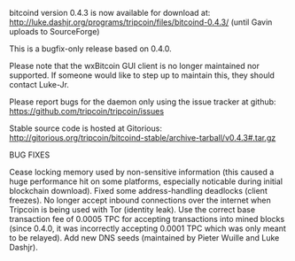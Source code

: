 bitcoind version 0.4.3 is now available for download at:
http://luke.dashjr.org/programs/tripcoin/files/bitcoind-0.4.3/ (until Gavin uploads to SourceForge)

This is a bugfix-only release based on 0.4.0.

Please note that the wxBitcoin GUI client is no longer maintained nor supported. If someone would like to step up to maintain this, they should contact Luke-Jr.

Please report bugs for the daemon only using the issue tracker at github:
https://github.com/tripcoin/tripcoin/issues

Stable source code is hosted at Gitorious:
http://gitorious.org/tripcoin/bitcoind-stable/archive-tarball/v0.4.3#.tar.gz

BUG FIXES

Cease locking memory used by non-sensitive information (this caused a huge performance hit on some platforms, especially noticable during initial blockchain download).
Fixed some address-handling deadlocks (client freezes).
No longer accept inbound connections over the internet when Tripcoin is being used with Tor (identity leak).
Use the correct base transaction fee of 0.0005 TPC for accepting transactions into mined blocks (since 0.4.0, it was incorrectly accepting 0.0001 TPC which was only meant to be relayed).
Add new DNS seeds (maintained by Pieter Wuille and Luke Dashjr).

